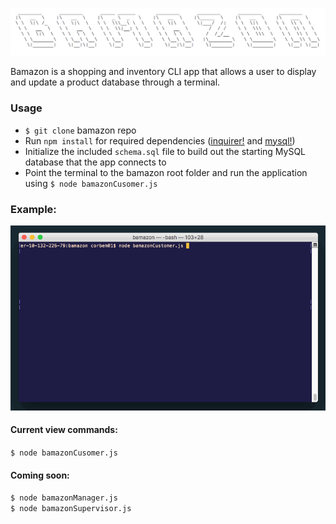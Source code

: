 ![Bamazon](assets/img/bamazon-logo.png)

Bamazon is a shopping and inventory CLI app that allows a user to display and update a product database through a terminal.

### Usage
* ``$ git clone``  bamazon repo
* Run ``npm install`` for required dependencies ([inquirer!](https://www.npmjs.com/package/inquirer) and [mysql!](https://www.npmjs.com/package/mysql))
* Initialize the included ``schema.sql`` file to build out the starting MySQL database that the app connects to
* Point the terminal to the bamazon root folder and run the application using ``$ node bamazonCusomer.js``

### Example:
![Bamazon Example](assets/img/bamazon-example.gif)

#### Current view commands:
``$ node bamazonCusomer.js``

#### Coming soon:<br/>
``$ node bamazonManager.js``<br/>
``$ node bamazonSupervisor.js``